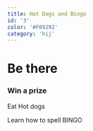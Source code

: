 ```yaml
---
title: Hot Dogs and Bingo
id: '3'
color: '#F09292'
category: 'hij'
---
```


# Be there

### Win a prize

Eat Hot dogs

Learn how to spell BINGO
